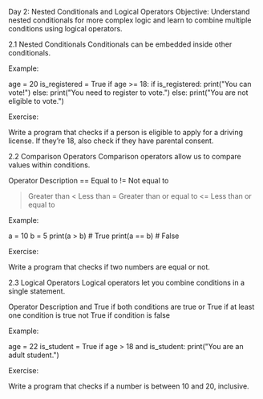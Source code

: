 Day 2: Nested Conditionals and Logical Operators
Objective: Understand nested conditionals for more complex logic and learn to combine multiple conditions using logical operators.

2.1 Nested Conditionals
Conditionals can be embedded inside other conditionals.

Example:

age = 20
is_registered = True
if age >= 18:
    if is_registered:
        print("You can vote!")
    else:
        print("You need to register to vote.")
else:
    print("You are not eligible to vote.")



Exercise:

Write a program that checks if a person is eligible to apply for a driving license. If they’re 18, also check if they have parental consent.



2.2 Comparison Operators
Comparison operators allow us to compare values within conditions.


Operator	Description
==	Equal to
!=	Not equal to
>	Greater than
<	Less than
>=	Greater than or equal to
<=	Less than or equal to


Example:

a = 10
b = 5
print(a > b)   # True
print(a == b)  # False


Exercise:

Write a program that checks if two numbers are equal or not.


2.3 Logical Operators
Logical operators let you combine conditions in a single statement.

Operator	Description
and	True if both conditions are true
or	True if at least one condition is true
not	True if condition is false

Example:

age = 22
is_student = True
if age > 18 and is_student:
    print("You are an adult student.")


Exercise:

Write a program that checks if a number is between 10 and 20, inclusive.


